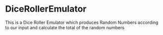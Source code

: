 # DiceRollerEmulator

This is a Dice Roller Emulator which produces Random Numbers according to our input and calculate the total of the random numbers
